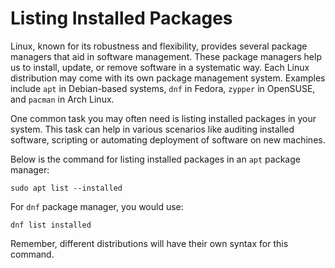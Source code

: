 # Listing Installed Packages 

Linux, known for its robustness and flexibility, provides several package managers that aid in software management. These package managers help us to install, update, or remove software in a systematic way. Each Linux distribution may come with its own package management system. Examples include `apt` in Debian-based systems, `dnf` in Fedora, `zypper` in OpenSUSE, and `pacman` in Arch Linux.

One common task you may often need is listing installed packages in your system. This task can help in various scenarios like auditing installed software, scripting or automating deployment of software on new machines.

Below is the command for listing installed packages in an `apt` package manager:

```shell
sudo apt list --installed
```

For `dnf` package manager, you would use:

```shell
dnf list installed
```

Remember, different distributions will have their own syntax for this command.